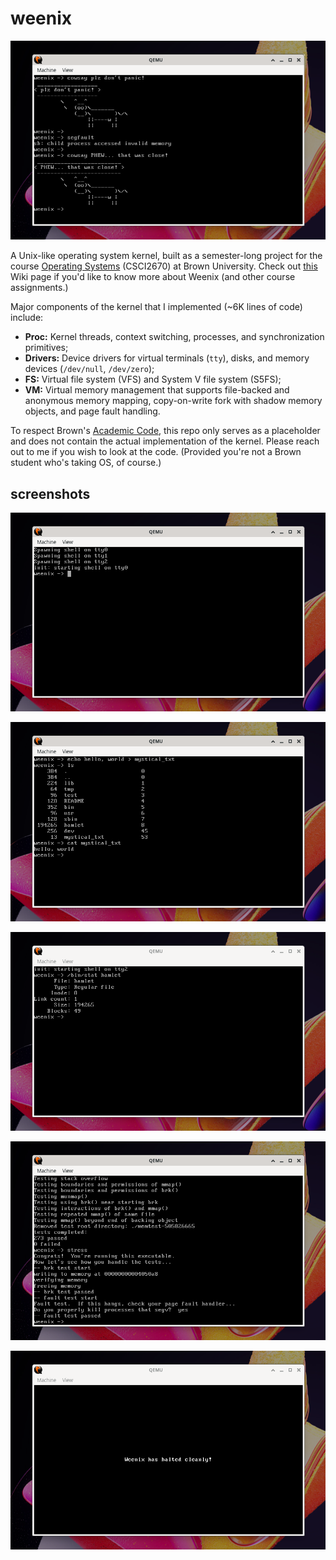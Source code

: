# weenix

![cowsay2](screenshots/cowsay2.png)

A Unix-like operating system kernel, built as a semester-long project for the course [Operating Systems](https://brown-cs1690.github.io/brown-cs167-s23/) (CSCI2670) at Brown University. Check out [this](https://github.com/brown-cs1690/handout/wiki) Wiki page if you'd like to know more about Weenix (and other course assignments.)

Major components of the kernel that I implemented (~6K lines of code) include:
- **Proc:** Kernel threads, context switching, processes, and synchronization primitives;
- **Drivers:** Device drivers for virtual terminals (`tty`), disks, and memory devices (`/dev/null`, `/dev/zero`);
- **FS:** Virtual file system (VFS) and System V file system (S5FS);
- **VM:** Virtual memory management that supports file-backed and anonymous memory mapping, copy-on-write fork with shadow memory objects, and page fault handling.

To respect Brown's [Academic Code](https://college.brown.edu/sites/default/files/2022-04/Academic-Code.pdf), this repo only serves as a placeholder and does not contain the actual implementation of the kernel. Please reach out to me if you wish to look at the code. (Provided you're not a Brown student who's taking OS, of course.)

## screenshots

![shell](screenshots/shell.png)

![fs](screenshots/fs.png)

![filestat](screenshots/filestat.png)

![tests](screenshots/tests.png)

![halt](screenshots/halt.png)
